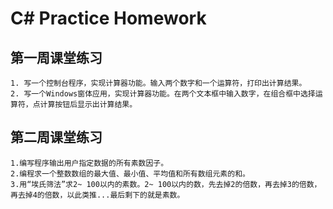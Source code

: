 # C# Practice Homework
## 第一周课堂练习
```
1. 写一个控制台程序，实现计算器功能。输入两个数字和一个运算符，打印出计算结果。
2. 写一个Windows窗体应用，实现计算器功能。在两个文本框中输入数字，在组合框中选择运算符，点计算按钮后显示出计算结果。
```
## 第二周课堂练习
```
1.编写程序输出用户指定数据的所有素数因子。
2.编程求一个整数数组的最大值、最小值、平均值和所有数组元素的和。
3.用“埃氏筛法”求2~ 100以内的素数。2~ 100以内的数，先去掉2的倍数，再去掉3的倍数，再去掉4的倍数，以此类推...最后剩下的就是素数。
```
